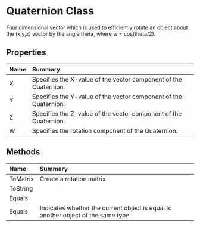# Quaternion Class

Four dimensional vector which is used to efficiently rotate an object about the (x,y,z) vector by the angle theta, where w = cos(theta/2).

## Properties

| Name | Summary | 
| :- | :- | 
| X | Specifies the X-value of the vector component of the Quaternion. | 
| Y | Specifies the Y-value of the vector component of the Quaternion. | 
| Z | Specifies the Z-value of the vector component of the Quaternion. | 
| W | Specifies the rotation component of the Quaternion. | 

## Methods

| Name | Summary | 
| :- | :- | 
| ToMatrix | Create a rotation matrix | 
| ToString |  | 
| Equals |  | 
| Equals | Indicates whether the current object is equal to another object of the same type. | 

